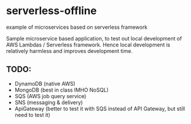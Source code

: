# serverless-offline
example of microservices based on serverless framework

Sample microservice based application, to test out local development of AWS Lambdas / Serverless framework.
Hence local development is relatively harmless and improves development time.

## TODO:
- DynamoDB (native AWS)
- MongoDB (best in class IMHO NoSQL)
- SQS (AWS job query service)
- SNS (messaging & delivery)
- ApiGateway (better to test it with SQS instead of API Gateway, but still need to test it)
